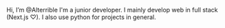Hi, I’m @Alterrible
I'm a junior developer.
I mainly develop web in full stack (Next.js ♡).
I also use python for projects in general.
